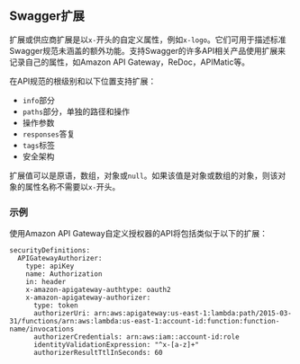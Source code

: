 ## Swagger扩展

扩展或供应商扩展是以`x-`开头的自定义属性，例如`x-logo`。它们可用于描述标准Swagger规范未涵盖的额外功能。支持Swagger的许多API相关产品使用扩展来记录自己的属性，如Amazon API Gateway，ReDoc，APIMatic等。

在API规范的根级别和以下位置支持扩展：

* `info`部分
* `paths`部分，单独的路径和操作
* 操作参数
* `responses`答复
* `tags`标签
* 安全架构

扩展值可以是原语，数组，对象或`null`。如果该值是对象或数组的对象，则该对象的属性名称不需要以`x-`开头。

### 示例

使用Amazon API Gateway自定义授权器的API将包括类似于以下的扩展：

```
securityDefinitions:
  APIGatewayAuthorizer:
    type: apiKey
    name: Authorization
    in: header
    x-amazon-apigateway-authtype: oauth2
    x-amazon-apigateway-authorizer:
      type: token
      authorizerUri: arn:aws:apigateway:us-east-1:lambda:path/2015-03-31/functions/arn:aws:lambda:us-east-1:account-id:function:function-name/invocations
      authorizerCredentials: arn:aws:iam::account-id:role
      identityValidationExpression: "^x-[a-z]+"
      authorizerResultTtlInSeconds: 60
```